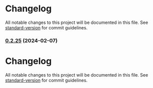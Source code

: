 # Changelog

All notable changes to this project will be documented in this file. See [standard-version](https://github.com/conventional-changelog/standard-version) for commit guidelines.

### [0.2.25](https://github.com/Designibl/Dibl-Flags/compare/v0.2.2...v0.2.25) (2024-02-07)

# Changelog

All notable changes to this project will be documented in this file. See [standard-version](https://github.com/conventional-changelog/standard-version) for commit guidelines.

